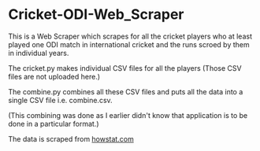 # Cricket-ODI-Web_Scraper

This is a Web Scraper which scrapes for all the cricket players who at least played one ODI match in international cricket and the runs scroed by them in individual years.

The cricket.py makes individual CSV files for all the players (Those CSV files are not uploaded here.)

The combine.py combines all these CSV files and puts all the data into a single CSV file i.e. combine.csv.

(This combining was done as I earlier didn't know that application is to be done in a particular format.)

The data is scraped from <a href="http://www.howstat.com/cricket/home.asp">howstat.com</a>
